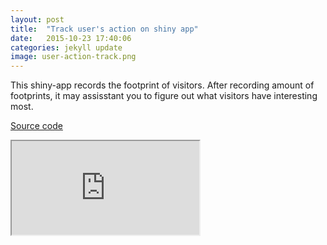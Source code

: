 ```yaml
---
layout: post
title:  "Track user's action on shiny app"
date:   2015-10-23 17:40:06
categories: jekyll update
image: user-action-track.png
---
```


This shiny-app records the footprint of visitors. After recording amount of footprints, it may assisstant you to figure out what visitors have interesting most.

[Source code](https://github.com/shinysolutions/userFootprint)

<iframe src="http://51.175.77.204/userFootprint"></iframe><br>


